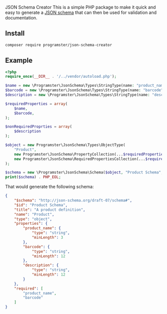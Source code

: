 JSON Schema Creator
This is a simple PHP package to make it quick and easy to generate a [JSON schema](https://json-schema.org/) 
that can then be used for validation and documentation.

## Install

```bash
composer require programster/json-schema-creator
```

## Example

```php
<?php
require_once(__DIR__ . '/../vendor/autoload.php');

$name = new \Programster\JsonSchema\Types\StringType(name: "product_name", minLength: 3);
$barcode = new \Programster\JsonSchema\Types\StringType(name: "barcode", minLength: 12);
$description = new \Programster\JsonSchema\Types\StringType(name: "description", minLength: 12);

$requiredProperties = array(
    $name,
    $barcode,
);

$nonRequiredProprties = array(
    $description
);

$object = new Programster\JsonSchema\Types\ObjectType(
    "Product",
    new Programster\JsonSchema\PropertyCollection(...$requiredProperties, ...$nonRequiredProprties),
    new Programster\JsonSchema\RequiredPropertiesCollection(...$requiredProperties)
);

$schema = new \Programster\JsonSchema\Schema($object, "Product Schema", "A product definition");
print($schema) . PHP_EOL;
```

That would generate the following schema:

```json
{
    "$schema": "http://json-schema.org/draft-07/schema#",
    "$id": "Product Schema",
    "title": "A product definition",
    "name": "Product",
    "type": "object",
    "properties": {
        "product_name": {
            "type": "string",
            "minLength": 3
        },
        "barcode": {
            "type": "string",
            "minLength": 12
        },
        "description": {
            "type": "string",
            "minLength": 12
        }
    },
    "required": [
        "product_name",
        "barcode"
    ]
}
```

